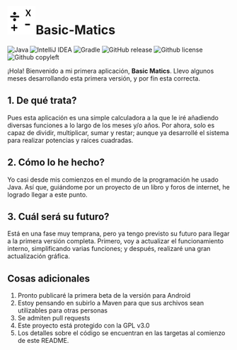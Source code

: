 # ![Logo](/src/main/resources/BSM-Official64.png)Basic-Matics #
![Java](https://img.shields.io/badge/Java-16-%230375A6?style=flat&logo=java)
![IntelliJ IDEA](https://img.shields.io/badge/IntelliJ%20IDEA-2021.2.1-blueviolet?style=flat&logo=intellijidea)
![Gradle](https://img.shields.io/badge/Gradle-7.2-blue?style=flat&logo=gradle)
![GitHub release](https://img.shields.io/github/v/release/MagicStar7213/Basic-Matics?include_prereleases&style=flat)
![Github license](https://img.shields.io/github/license/MagicStar7213/Basic-Matics?style=flat&logo=null)
![Github copyleft](https://img.shields.io/badge/get%20it%20in-Maven-e83a3a?style=flat&logo=apachemaven)

¡Hola! Bienvenido a mi primera aplicación, **Basic Matics**. Llevo algunos meses desarrollando esta primera versión, y por fin esta correcta.

## 1. De qué trata? ##
Pues esta aplicación es una simple calculadora a la que le iré añadiendo diversas funciones a lo largo de los meses y/o años. Por ahora, solo es capaz de dividir, multiplicar,
sumar y restar; aunque ya desarrollé el sistema para realizar potencias y raíces cuadradas.

## 2. Cómo lo he hecho? ##
Yo casi desde mis comienzos en el mundo de la programación he usado Java. Así que, guiándome por un proyecto de un libro y foros de internet, he logrado llegar a este punto.

## 3. Cuál será su futuro? ##
Está en una fase muy temprana, pero ya tengo previsto su futuro para llegar a la primera versión completa. 
Primero, voy a actualizar el funcionamiento interno, simplificando varias funciones; y después, realizaré una gran actualización gráfica.

## Cosas adicionales ##
1. Pronto publicaré la primera beta de la versión para Android
2. Estoy pensando en subirlo a Maven para que sus archivos sean utilizables para otras personas
3. Se admiten pull requests
4. Este proyecto está protegido con la GPL v3.0
5. Los detalles sobre el código se encuentran en las targetas al comienzo de este README.
